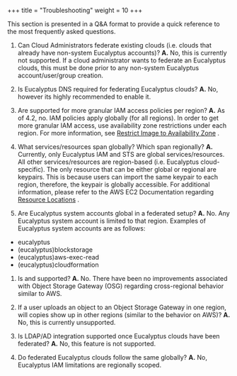 +++
title = "Troubleshooting"
weight = 10
+++

This section is presented in a Q&A format to provide a quick reference to the most frequently asked questions. 

1. Can Cloud Administrators federate existing clouds (i.e. clouds that already have non-system Eucalyptus accounts)? **A.** No, this is currently not supported. If a cloud administrator wants to federate an Eucalyptus clouds, this must be done prior to any non-system Eucalyptus account/user/group creation. 


1. Is Eucalyptus DNS required for federating Eucalyptus clouds? **A.** No, however its highly recommended to enable it. 


1. Are supported for more granular IAM access policies per region? **A.** As of 4.2, no. IAM policies apply globally (for all regions). In order to get more granular IAM access, use availability zone restrictions under each region. For more information, see [Restrict Image to Availability Zone](https://github.com/eucalyptus/architecture/wiki/iam-3.4-cluster-policies#Restrict_Image_to_Availability_Zone) . 


1. What services/resources span globally? Which span regionally? **A.** Currently, only Eucalyptus IAM and STS are global services/resources. All other services/resources are region-based (i.e. Eucalyptus cloud-specific). The only resource that can be either global or regional are keypairs. This is because users can import the same keypair to each region, therefore, the keypair is globally accessible. For additional information, please refer to the AWS EC2 Documentation regarding [Resource Locations](http://docs.aws.amazon.com/AWSEC2/latest/UserGuide/resources.html) . 


1. Are Eucalyptus system accounts global in a federated setup? **A.** No. Any Eucalyptus system account is limited to that region. Examples of Eucalyptus system accounts are as follows: 

* eucalyptus 
* (eucalyptus)blockstorage 
* (eucalyptus)aws-exec-read 
* (eucalyptus)cloudformation 



1. Is and supported? **A.** No. There have been no improvements associated with Object Storage Gateway (OSG) regarding cross-regional behavior similar to AWS. 


1. If a user uploads an object to an Object Storage Gateway in one region, will copies show up in other regions (similar to the behavior on AWS)? **A.** No, this is currently unsupported. 


1. Is LDAP/AD integration supported once Eucalyptus clouds have been federated? **A.** No, this feature is not supported. 


1. Do federated Eucalyptus clouds follow the same globally? **A.** No, Eucalyptus IAM limitations are regionally scoped. 





